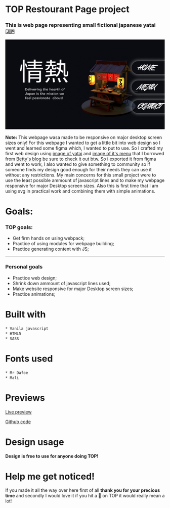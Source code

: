 # TOP Restourant Page project

###  This is web page representing small fictional japanese yatai 🇯🇵

![home page design](https://github.com/LukaNikcevic77/Restaurant-page/blob/main/design_photos_and_restourant_images/Home.png?raw=true)

**Note:** 
This webpage wasa made to be responsive on major desktop screen sizes only!
For this webpage I wanted to get a little bit into web design so I went and learned some figma which, 
I wanted to put to use. So I crafted my first web design using [image of yatai](https://images.squarespace-cdn.com/content/v1/50466cffe4b09c5c216a7a1d/1624801928589-P92HUSGX6F5IHYL1ASF2/WhatsApp+Image+2021-04-08+at+12.44.31.jpeg?format=750w;)
and [image of it's menu](https://images.squarespace-cdn.com/content/v1/50466cffe4b09c5c216a7a1d/1624803286161-0IM3SKV3NJC9CDKUK067/WhatsApp+Image+2021-04-08+at+12.44.32.jpeg?format=750w;)
that I borrowed from [Betty's blog](https://www.guobetty.com/blog/2021/6/22/blender-self-learning-one-month-progress;) be sure to check it out btw. So i exported it from figma 
and went to work, I also wanted to give something to community so if someone finds my design good enough for their needs they can use it without any restrictions. My main concerns 
for this small project were to use the least possible ammount of javascript lines and to make my webpage responsive for major Desktop screen sizes. Also this is first time that 
I am using svg in practical work and combining them with simple animations.

 # Goals:

### TOP goals:

   * Get firm hands on using webpack;
   * Practice of using modules for webpage building;
   * Practice generating content with JS;
---
### Personal goals

   * Practice web design;
   * Shrink down ammount of javascript lines used;
   * Make website responsive for major Desktop screen sizes;
   * Practice animations;

# Built with

    * Vanila javascript
    * HTML5
    * SASS

# Fonts used
 
    * Mr Dafoe
    * Mali

# Previews
    


[Live preview](https://lukanikcevic77.github.io/Restaurant-page/)

[Github code](https://github.com/LukaNikcevic77/Restaurant-page)

# Design usage

**Design is free to use for anyone doing TOP!**

# Help me get noticed!

If you made it all the way over here first of all **thank you for your precious time** and secondly I would love it if you hit a 🌟 on TOP it would really mean a lot!
